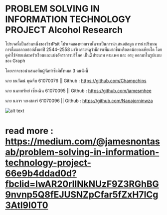 # PROBLEM SOLVING IN INFORMATION TECHNOLOGY PROJECT Alcohol Research
โปรเจคนี้เป็นส่วนหนึ่งของวิชาPsit
โปรเจคของพวกเรานั้นจะเป็นการนำเสนอข้อมูล การนำปริมาณการดื่มแอลกอฮอล์ตั้งแต่ปี 2544–2558 มาวิเคราะห์ดูว่ามีการเพิ่มมากขึ้นหรือลดน้อยลงเพียงใด โดยดูค่าใช้จ่ายแต่ละครัวเรือนและแบ่งอัตราการบริโภค เป็น2ประเภท ตามเพศ และ อายุ ออกมาในรูปแบบของ Graph

โดยเราจะขอนำเสนอทีมผู้จัดทำซึ่งมีทั้งหมด 3 คนดังนี้

นาย ธนวัฒน์ พุฒจีบ 61070076 || Github : https://github.com/Champchips

นาย นนททรัพย์ เซี่ยงฉิน 61070095 || Github : https://github.com/jamesmhee

นาย นภจร หยงสตาร์ 61070096 || Github : https://github.com/Napajorninwza

![alt text](https://www.underagesales.co.uk/user/Alcohol%20Icon_Grey%20Text.jpg)

# read more : https://medium.com/@jamesnontasab/problem-solving-in-information-technology-project-66e9b4ddad0d?fbclid=IwAR20rIlNkNUzF9Z3RGhBG9nvnp5Q8fEJUSNZpCfar5fZxH7lCg3Atl9I0T0
